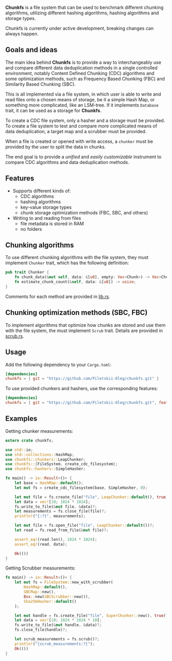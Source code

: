 **Chunkfs** is a file system that can be used to benchmark different chunking algorithms, utilizing different hashing
algorithms, hashing algorithms and storage types.

Chunkfs is currently under active development, breaking changes can always happen.

## Goals and ideas

The main idea behind **Chunkfs** is to provide a way to interchangeably use and compare different
data deduplication methods in a single controlled environment, notably Content Defined Chunking (CDC) algorithms and
some optimization methods,
such as Frequency Based Chunking (FBC) and Similarity Based Chunking (SBC).

This is all implemented via a file system, in which user is able to write and read files onto a chosen means of storage,
be it a simple Hash Map, or something more complicated, like an LSM-tree. If it implements `Database` trait,
it can be used as a storage for **Chunkfs**.

To create a CDC file system, only a hasher and a storage must be provided.
To create a file system to test and compare more complicated means of data deduplication, a target map and a scrubber
must be provided.

When a file is created or opened with write access, a `chunker` must be provided by the user to split the
data in chunks.

The end goal is to provide a *unified* and *easily customizable* instrument to compare CDC algorithms and data
deduplication methods.

## Features

- Supports different kinds of:
    - CDC algorithms
    - hashing algorithms
    - key-value storage types
    - chunk storage optimization methods (FBC, SBC, and others)
- Writing to and reading from files
    - file metadata is stored in RAM
    - no folders

## Chunking algorithms

To use different chunking algorithms with the file system, they must implement ``Chunker`` trait, which has the
following definition:

```rust
pub trait Chunker {
    fn chunk_data(&mut self, data: &[u8], empty: Vec<Chunk>) -> Vec<Chunk>;
    fn estimate_chunk_count(&self, data: &[u8]) -> usize;
}
```

Comments for each method are provided in [lib.rs](src/lib.rs).

## Chunking optimization methods (SBC, FBC)

To implement algorithms that optimize how chunks are stored and use them with the file system, the must
implement ``Scrub`` trait.
Details are provided in [scrub.rs](src/scrub.rs).

## Usage

Add the following dependency to your `Cargo.toml`:

```toml
[dependencies]
chunkfs = { git = "https://github.com/Piletskii-Oleg/chunkfs.git" }
```

To use provided chunkers and hashers, use the corresponding features:

```toml
[dependencies]
chunkfs = { git = "https://github.com/Piletskii-Oleg/chunkfs.git", features = ["chunkers", "hashers"] }
```

## Examples

Getting chunker measurements:

```rust
extern crate chunkfs;

use std::io;
use std::collections::HashMap;
use chunkfs::chunkers::LeapChunker;
use chunkfs::{FileSystem, create_cdc_filesystem};
use chunkfs::hashers::SimpleHasher;

fn main() -> io::Result<()> {
    let base = HashMap::default();
    let mut fs = create_cdc_filesystem(base, SimpleHasher, 0);

    let mut file = fs.create_file("file", LeapChunker::default(), true)?;
    let data = vec![10; 1024 * 1024];
    fs.write_to_file(&mut file, &data)?;
    let measurements = fs.close_file(file)?;
    println!("{:?}", measurements);

    let mut file = fs.open_file("file", LeapChunker::default())?;
    let read = fs.read_from_file(&mut file)?;

    assert_eq!(read.len(), 1024 * 1024);
    assert_eq!(read, data);

    Ok(())
}
```

Getting Scrubber measurements:

```rust
fn main() -> io::Result<()> {
    let mut fs = FileSystem::new_with_scrubber(
        HashMap::default(),
        SBCMap::new(),
        Box::new(SBCScrubber::new()),
        Sha256Hasher::default()
    );

    let mut handle = fs.create_file("file", SuperChunker::new(), true)?;
    let data = vec![10; 1024 * 1024 * 10];
    fs.write_to_file(&mut handle, &data)?;
    fs.close_file(handle)?;

    let scrub_measurements = fs.scrub()?;
    println!("{scrub_measurements:?}");
    Ok(())
}
```